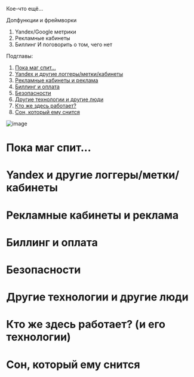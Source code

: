 Кое-что ещё...

Допфункции и фреймворки
1. Yandex/Google метрики
2. Рекламные кабинеты
3. Биллинг
И поговорить о том, чего нет

Подглавы:

1. [Пока маг спит...](#история)
2. [Yandex и другие логгеры/метки/кабинеты](#logger2)
3. [Рекламные кабинеты и реклама](#adv)
4. [Биллинг и оплата](#billing) 
5. [Безопасности](#secur)
6. [Другие технологии и другие люди](#other)
7. [Кто же здесь работает?](#кто-работает)
8. [Сон, который ему снится](#завершение)


![image](https://github.com/user-attachments/assets/514d67ba-13c5-43be-a3e8-75f6aa36f8aa)



<a id="история"></a>
# Пока маг спит...

<a id="logger2"></a>
# Yandex и другие логгеры/метки/кабинеты

<a id="adv"></a>
# Рекламные кабинеты и реклама

<a id="billing"></a>
# Биллинг и оплата

<a id="secur"></a>
# Безопасности

<a id="other"></a>
# Другие технологии и другие люди

<a id="кто-работает"></a>
# Кто же здесь работает? (и его технологии)

<a id="завершение"></a>
# Сон, который ему снится
